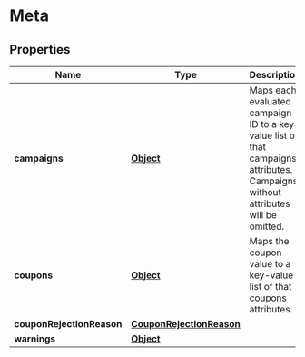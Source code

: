 
# Meta

## Properties
Name | Type | Description | Notes
------------ | ------------- | ------------- | -------------
**campaigns** | [**Object**](.md) | Maps each evaluated campaign ID to a key-value list of that campaigns attributes. Campaigns without attributes will be omitted. |  [optional]
**coupons** | [**Object**](.md) | Maps the coupon value to a key-value list of that coupons attributes. |  [optional]
**couponRejectionReason** | [**CouponRejectionReason**](CouponRejectionReason.md) |  |  [optional]
**warnings** | [**Object**](.md) |  |  [optional]




